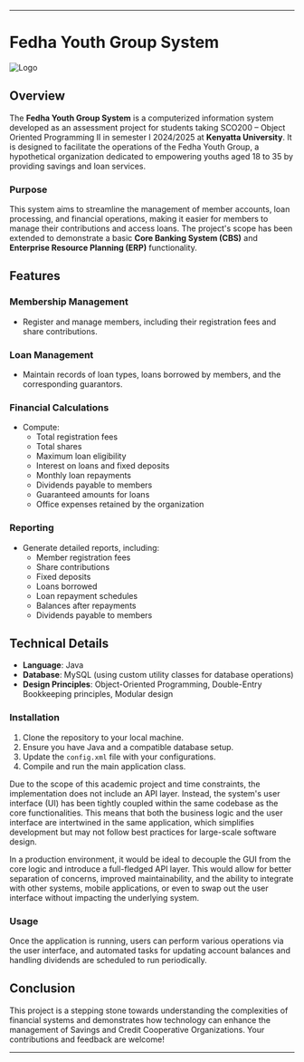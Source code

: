 
---

# Fedha Youth Group System

![Logo](https://github.com/Olooce/FedhaYouthGroupSystem-SCO200_Project/src/main/resources/logo.avif)

## Overview

The **Fedha Youth Group System** is a computerized information system developed as an assessment project for students taking SCO200 – Object Oriented Programming II in semester I 2024/2025 at **Kenyatta University**. It is designed to facilitate the operations of the Fedha Youth Group, a hypothetical organization dedicated to empowering youths aged 18 to 35 by providing savings and loan services.

### Purpose

This system aims to streamline the management of member accounts, loan processing, and financial operations, making it easier for members to manage their contributions and access loans. The project's scope has been extended to demonstrate a basic **Core Banking System (CBS)** and  **Enterprise Resource Planning (ERP)** functionality.

## Features

### Membership Management
- Register and manage members, including their registration fees and share contributions.

### Loan Management
- Maintain records of loan types, loans borrowed by members, and the corresponding guarantors.

### Financial Calculations
- Compute:
    - Total registration fees
    - Total shares
    - Maximum loan eligibility
    - Interest on loans and fixed deposits
    - Monthly loan repayments
    - Dividends payable to members
    - Guaranteed amounts for loans
    - Office expenses retained by the organization

### Reporting
- Generate detailed reports, including:
    - Member registration fees
    - Share contributions
    - Fixed deposits
    - Loans borrowed
    - Loan repayment schedules
    - Balances after repayments
    - Dividends payable to members

## Technical Details

- **Language**: Java
- **Database**: MySQL (using custom utility classes for database operations)
- **Design Principles**: Object-Oriented Programming, Double-Entry Bookkeeping principles, Modular design



### Installation

1. Clone the repository to your local machine.
2. Ensure you have Java and a compatible database setup.
3. Update the `config.xml` file with your configurations.
4. Compile and run the main application class.

Due to the scope of this academic project and time constraints, the implementation does not include an API layer. Instead, the system's user interface (UI) has been tightly coupled within the same codebase as the core functionalities. This means that both the business logic and the user interface are intertwined in the same application, which simplifies development but may not follow best practices for large-scale software design.

In a production environment, it would be ideal to decouple the GUI from the core logic and introduce a full-fledged API layer. This would allow for better separation of concerns, improved maintainability, and the ability to integrate with other systems, mobile applications, or even to swap out the user interface without impacting the underlying system.

### Usage

Once the application is running, users can perform various operations via the user interface, and automated tasks for updating account balances and handling dividends are scheduled to run periodically.

## Conclusion

This project is a stepping stone towards understanding the complexities of financial systems and demonstrates how technology can enhance the management of Savings and Credit Cooperative Organizations. Your contributions and feedback are welcome!

---
